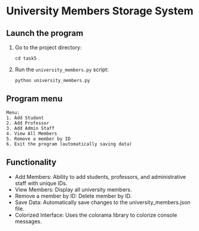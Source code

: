 # University Members Storage System

## Launch the program

1. Go to the project directory:
   ```shell
   cd task5
   ```
2. Run the `university_members.py` script:
   ```shell
   python university_members.py
   ```
## Program menu
```
Menu:
1. Add Student
2. Add Professor
3. Add Admin Staff
4. View All Members
5. Remove a member by ID
6. Exit the program (automatically saving data)
```
## Functionality

* Add Members: Ability to add students, professors, and administrative staff with unique IDs.
* View Members: Display all university members.
* Remove a member by ID: Delete member by ID.
* Save Data: Automatically save changes to the university_members.json file.
* Colorized Interface: Uses the colorama library to colorize console messages.
